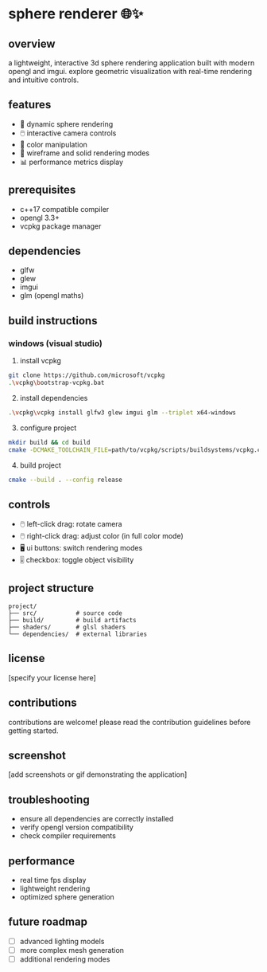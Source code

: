 # sphere renderer 🌐✨

## overview
a lightweight, interactive 3d sphere rendering application built with modern opengl and imgui. explore geometric visualization with real-time rendering and intuitive controls.

## features
- 🎨 dynamic sphere rendering
- 🖱️ interactive camera controls
- 🌈 color manipulation
- 🔬 wireframe and solid rendering modes
- 📊 performance metrics display

## prerequisites
- c++17 compatible compiler
- opengl 3.3+
- vcpkg package manager

## dependencies
- glfw
- glew
- imgui
- glm (opengl maths)

## build instructions

### windows (visual studio)
1. install vcpkg
```bash
git clone https://github.com/microsoft/vcpkg
.\vcpkg\bootstrap-vcpkg.bat
```

2. install dependencies
```bash
.\vcpkg\vcpkg install glfw3 glew imgui glm --triplet x64-windows
```

3. configure project
```bash
mkdir build && cd build
cmake -DCMAKE_TOOLCHAIN_FILE=path/to/vcpkg/scripts/buildsystems/vcpkg.cmake ..
```

4. build project
```bash
cmake --build . --config release
```

## controls
- 🖱️ left-click drag: rotate camera
- 🖱️ right-click drag: adjust color (in full color mode)
- 🖥️ ui buttons: switch rendering modes
- 🎚️ checkbox: toggle object visibility

## project structure
```
project/
├── src/           # source code
├── build/         # build artifacts
├── shaders/       # glsl shaders
└── dependencies/  # external libraries
```

## license
[specify your license here]

## contributions
contributions are welcome! please read the contribution guidelines before getting started.

## screenshot
[add screenshots or gif demonstrating the application]

## troubleshooting
- ensure all dependencies are correctly installed
- verify opengl version compatibility
- check compiler requirements

## performance
- real time fps display
- lightweight rendering
- optimized sphere generation

## future roadmap
- [ ] advanced lighting models
- [ ] more complex mesh generation
- [ ] additional rendering modes 